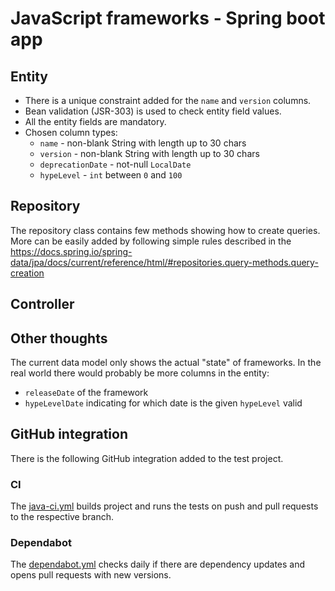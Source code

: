 # JavaScript frameworks - Spring boot app

## Entity

* There is a unique constraint added for the `name` and `version` columns.
* Bean validation (JSR-303) is used to check entity field values.
* All the entity fields are mandatory.
* Chosen column types:
  * `name` - non-blank String with length up to 30 chars
  * `version` - non-blank String with length up to 30 chars
  * `deprecationDate` - not-null `LocalDate`
  * `hypeLevel` - `int` between `0` and `100`

## Repository

The repository class contains few methods showing how to create queries.
More can be easily added by following simple rules described in the
https://docs.spring.io/spring-data/jpa/docs/current/reference/html/#repositories.query-methods.query-creation

## Controller

## Other thoughts

The current data model only shows the actual "state" of frameworks.
In the real world there would probably be more columns in the entity:
* `releaseDate` of the framework
* `hypeLevelDate` indicating for which date is the given `hypeLevel` valid

## GitHub integration
There is the following GitHub integration added to the test project.

### CI
The [java-ci.yml](.github/workflows/java-ci.yml) builds project and runs the tests on push and pull requests to the respective branch.

### Dependabot
The [dependabot.yml](.github/dependabot.yml) checks daily if there are dependency updates and opens pull requests with new versions.
